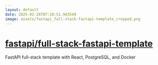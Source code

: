 ```yaml
---
layout: default
date: 2025-02-26T07:10:51.943549
image: assets/fastapi_full-stack-fastapi-template_cropped.png
---
```


# [fastapi/full-stack-fastapi-template](https://github.com/fastapi/full-stack-fastapi-template)

FastAPI full-stack template with React, PostgreSQL, and Docker
